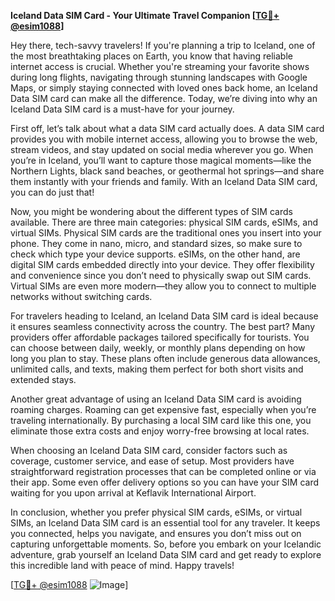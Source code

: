 **Iceland Data SIM Card - Your Ultimate Travel Companion [[TG💪+ @esim1088](https://t.me/s/esim1088)]**

Hey there, tech-savvy travelers! If you're planning a trip to Iceland, one of the most breathtaking places on Earth, you know that having reliable internet access is crucial. Whether you're streaming your favorite shows during long flights, navigating through stunning landscapes with Google Maps, or simply staying connected with loved ones back home, an Iceland Data SIM card can make all the difference. Today, we’re diving into why an Iceland Data SIM card is a must-have for your journey.

First off, let’s talk about what a data SIM card actually does. A data SIM card provides you with mobile internet access, allowing you to browse the web, stream videos, and stay updated on social media wherever you go. When you’re in Iceland, you’ll want to capture those magical moments—like the Northern Lights, black sand beaches, or geothermal hot springs—and share them instantly with your friends and family. With an Iceland Data SIM card, you can do just that!

Now, you might be wondering about the different types of SIM cards available. There are three main categories: physical SIM cards, eSIMs, and virtual SIMs. Physical SIM cards are the traditional ones you insert into your phone. They come in nano, micro, and standard sizes, so make sure to check which type your device supports. eSIMs, on the other hand, are digital SIM cards embedded directly into your device. They offer flexibility and convenience since you don’t need to physically swap out SIM cards. Virtual SIMs are even more modern—they allow you to connect to multiple networks without switching cards. 

For travelers heading to Iceland, an Iceland Data SIM card is ideal because it ensures seamless connectivity across the country. The best part? Many providers offer affordable packages tailored specifically for tourists. You can choose between daily, weekly, or monthly plans depending on how long you plan to stay. These plans often include generous data allowances, unlimited calls, and texts, making them perfect for both short visits and extended stays.

Another great advantage of using an Iceland Data SIM card is avoiding roaming charges. Roaming can get expensive fast, especially when you’re traveling internationally. By purchasing a local SIM card like this one, you eliminate those extra costs and enjoy worry-free browsing at local rates.

When choosing an Iceland Data SIM card, consider factors such as coverage, customer service, and ease of setup. Most providers have straightforward registration processes that can be completed online or via their app. Some even offer delivery options so you can have your SIM card waiting for you upon arrival at Keflavik International Airport.

In conclusion, whether you prefer physical SIM cards, eSIMs, or virtual SIMs, an Iceland Data SIM card is an essential tool for any traveler. It keeps you connected, helps you navigate, and ensures you don’t miss out on capturing unforgettable moments. So, before you embark on your Icelandic adventure, grab yourself an Iceland Data SIM card and get ready to explore this incredible land with peace of mind. Happy travels!

[[TG💪+ @esim1088](https://t.me/s/esim1088) ![Image](https://i.postimg.cc/Y0z9fWf4/image.png)]